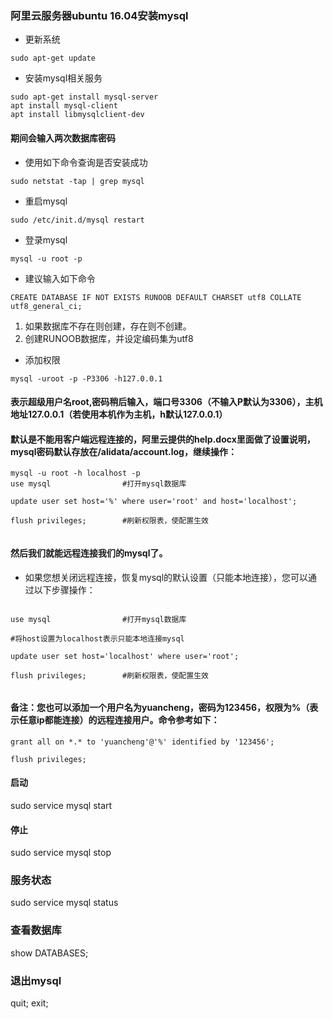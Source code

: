 ### 阿里云服务器ubuntu 16.04安装mysql
- 更新系统

```
sudo apt-get update
```
- 安装mysql相关服务

```
sudo apt-get install mysql-server
apt install mysql-client
apt install libmysqlclient-dev
```
#### 期间会输入两次数据库密码

- 使用如下命令查询是否安装成功
 
```
sudo netstat -tap | grep mysql
```

- 重启mysql

```
sudo /etc/init.d/mysql restart
```


- 登录mysql

```
mysql -u root -p
```

- 建议输入如下命令

```
CREATE DATABASE IF NOT EXISTS RUNOOB DEFAULT CHARSET utf8 COLLATE utf8_general_ci;
```
 1. 如果数据库不存在则创建，存在则不创建。
 2. 创建RUNOOB数据库，并设定编码集为utf8

- 添加权限

```
mysql -uroot -p -P3306 -h127.0.0.1
```
#### 表示超级用户名root,密码稍后输入，端口号3306（不输入P默认为3306），主机地址127.0.0.1（若使用本机作为主机，h默认127.0.0.1）
#### 默认是不能用客户端远程连接的，阿里云提供的help.docx里面做了设置说明，mysql密码默认存放在/alidata/account.log，继续操作：
 

```
mysql -u root -h localhost -p
use mysql                #打开mysql数据库
```

```
update user set host='%' where user='root' and host='localhost';

flush privileges;        #刷新权限表，使配置生效
   
```

#### 然后我们就能远程连接我们的mysql了。
     

- 如果您想关闭远程连接，恢复mysql的默认设置（只能本地连接），您可以通过以下步骤操作：

```

use mysql                #打开mysql数据库

#将host设置为localhost表示只能本地连接mysql

update user set host='localhost' where user='root';

flush privileges;        #刷新权限表，使配置生效
     
```

#### 备注：您也可以添加一个用户名为yuancheng，密码为123456，权限为%（表示任意ip都能连接）的远程连接用户。命令参考如下：

```
grant all on *.* to 'yuancheng'@'%' identified by '123456';

flush privileges;

```

#### 启动
sudo service mysql start
#### 停止
sudo service mysql stop
### 服务状态
sudo service mysql status
### 查看数据库
show DATABASES;
### 退出mysql
quit;
exit;
